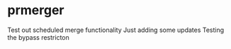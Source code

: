 # prmerger
Test out scheduled merge functionality
Just adding some updates
Testing the bypass restricton

